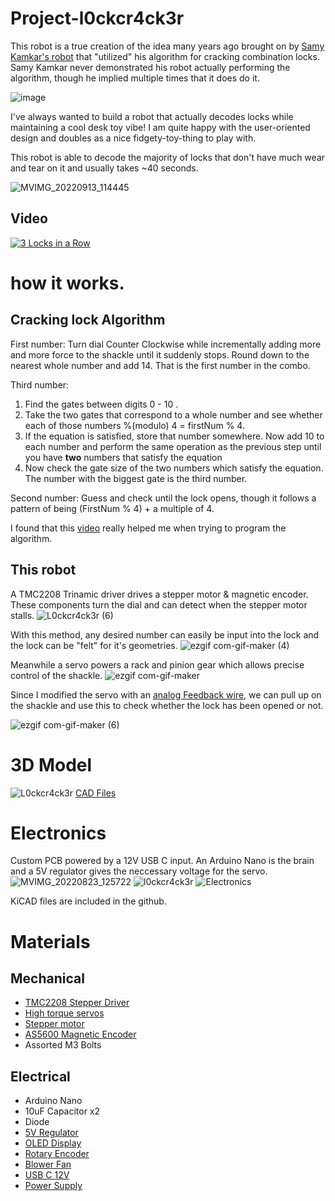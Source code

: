 # Project-l0ckcr4ck3r
This robot is a true creation of the idea many years ago brought on by [Samy Kamkar's robot](https://samy.pl/combobreaker/) that "utilized" his algorithm for cracking combination locks. Samy Kamkar never demonstrated his robot actually performing the algorithm, though he implied multiple times that it does do it.

![image](https://user-images.githubusercontent.com/72902803/190003187-c0b193af-47b9-4e9d-af85-569493eea658.png)

I've always wanted to build a robot that actually decodes locks while maintaining a cool desk toy vibe! I am quite happy with the user-oriented design and doubles as a nice fidgety-toy-thing to play with.  

This robot is able to decode the majority of locks that don't have much wear and tear on it and usually takes ~40 seconds.

![MVIMG_20220913_114445](https://user-images.githubusercontent.com/72902803/189985666-f4c0db4e-e7cb-4d15-8908-caf322dbd3b7.jpg)

## Video
[![3 Locks in a Row](https://img.youtube.com/vi/nw5f3ZPQd-o/0.jpg)](https://www.youtube.com/watch?v=nw5f3ZPQd-o)


# how it works. 
## Cracking lock Algorithm 
First number: Turn dial Counter Clockwise while incrementally adding more and more force to the shackle until it suddenly stops. Round down to the nearest whole number and add 14. That is the first number in the combo. 

Third number: 
1) Find the gates between digits 0 - 10 . 
2) Take the two gates that correspond to a whole number and see whether each of those numbers %(modulo) 4 = firstNum % 4. 
3) If the equation is satisfied, store that number somewhere. Now add 10 to each number and perform the same operation as the previous step until you have **two** numbers that satisfy the equation
4) Now check the gate size of the two numbers which satisfy the equation. The number with the biggest gate is the third number. 

Second number: Guess and check until the lock opens, though it follows a pattern of being (FirstNum % 4) + a multiple of 4.

I found that this [video](https://www.youtube.com/watch?v=27rE5ZvWLU0&ab_channel=HelpfulLockPicker) really helped me when trying to program the algorithm.

## This robot 
A TMC2208 Trinamic driver drives a stepper motor & magnetic encoder. These components turn the dial and can detect when the stepper motor stalls. 
![L0ckcr4ck3r (6)](https://user-images.githubusercontent.com/72902803/190066424-c39b0e46-af7e-4335-b26d-acb7b4b06bff.png)

With this method, any desired number can easily be input into the lock and the lock can be "felt" for it's geometries.
![ezgif com-gif-maker (4)](https://user-images.githubusercontent.com/72902803/190001685-2d0fac5a-8186-4610-8ea3-449809643d41.gif)


Meanwhile a servo powers a rack and pinion gear which allows precise control of the shackle.
![ezgif com-gif-maker](https://user-images.githubusercontent.com/72902803/190001057-069cf706-c8b1-4324-ace1-77e981bfb805.gif)


Since I modified the servo with an [analog Feedback wire](https://www.youtube.com/watch?v=XfZLtkr6dgU&ab_channel=CuriousMotor), we can pull up on the shackle and use this to check whether the lock has been opened or not. 

![ezgif com-gif-maker (6)](https://user-images.githubusercontent.com/72902803/190021674-d77ea7ec-cc6f-4fd7-95ee-f4dc7078bf53.gif)



# 3D Model
![L0ckcr4ck3r](https://user-images.githubusercontent.com/72902803/189988396-6efb5e2c-a33e-4650-aaaa-6274c8dd3277.png)
[CAD Files](https://cad.onshape.com/documents/2b977856993104d0f24f1470/w/e2828f2601c6a316a05788e0/e/a76e54aa91df89bb32ae0012)

# Electronics 
Custom PCB powered by a 12V USB C input. An Arduino Nano is the brain and a 5V regulator gives the neccessary voltage for the servo. 
![MVIMG_20220823_125722](https://user-images.githubusercontent.com/72902803/189993917-e4d566d9-a710-4d93-b4f6-112b091685c3.jpg)
![l0ckcr4ck3r](https://user-images.githubusercontent.com/72902803/189994125-900fee2f-7ecb-45a0-b1cc-69ece87774d7.jpg)
![Electronics](https://user-images.githubusercontent.com/72902803/190002726-54b034f9-83e8-422e-8b92-fd85a2464a27.png)

KiCAD files are included in the github. 


# Materials

## Mechanical
* [TMC2208 Stepper Driver](https://www.amazon.com/Printer-TMC2208-Screwdriver-Controller-Ramps1-4/dp/B082LSQWZF/ref=sr_1_3?crid=2DM8J6G3IDA8J&keywords=tmc2208&qid=1661839331&sprefix=tmc2208%2Caps%2C133&sr=8-3)
* [High torque servos](https://www.amazon.com/Youleke-Torque-Digital-Servo%EF%BC%8CWaterproof-Horn%EF%BC%88270%C2%B0%EF%BC%89/dp/B08739MGPL/ref=sr_1_11?crid=81HZZ5JLGLML&keywords=servo&qid=1661839358&sprefix=servo+%2Caps%2C248&sr=8-11)
* [Stepper motor](https://www.amazon.com/STEPPERONLINE-Bipolar-Stepper-22-6oz-Extruder/dp/B00PNEQ79Q/ref=sr_1_6?crid=1U1NH4LQTF0ZK&keywords=stepper+motor&qid=1661839383&sprefix=stepper+motor+%2Caps%2C139&sr=8-6)
* [AS5600 Magnetic Encoder](https://www.amazon.com/Magnetic-Encoder-Induction-Measurement-Precision/dp/B094F8H591/ref=sr_1_4?crid=M8OANSRLFX5C&keywords=as5600+encoder&qid=1661839450&sprefix=as5600+encod%2Caps%2C130&sr=8-4)
* Assorted M3 Bolts

## Electrical
* Arduino Nano
* 10uF Capacitor x2
* Diode 
* [5V Regulator](https://www.digikey.com/en/products/detail/stmicroelectronics/LD1085V50/669220?s=N4IgTCBcDaIDIBECMAGAHAVgGoZSAugL5A)
* [OLED Display](https://www.amazon.com/Self-Luminous-Display-Compatible-Arduino-Raspberry/dp/B09JWN8K99/ref=sr_1_2_sspa?crid=DM9HX86FS3Q5&keywords=oled+arduino&qid=1661839948&sprefix=oledarduino%2Caps%2C143&sr=8-2-spons&psc=1)
* [Rotary Encoder](https://www.amazon.com/Taiss-KY-040-Encoder-15%C3%9716-5-Arduino/dp/B07F26CT6B/ref=sr_1_4?keywords=rotary+encoder&qid=1661839976&sprefix=roataray%2Caps%2C139&sr=8-4)
* [Blower Fan](https://www.amazon.com/WINSINN-Bearings-Brushless-Cooling-40mm20mm/dp/B08R9JJZ5Z/ref=sr_1_8?crid=1UCHGY2B410VX&keywords=blower+fan+12v+40mm&qid=1661839541&sprefix=blower+fan+12v+40m%2Caps%2C119&sr=8-8)
* [USB C 12V ](https://www.amazon.com/MELIFE-Type-C-Voltage-Trigger-Module/dp/B0953G14Q2/ref=sr_1_3?crid=12XVP47XQI63X&keywords=usb+c+12v+trigger&qid=1662871099&sprefix=usb+c+12v+trigge%2Caps%2C227&sr=8-3)
* [Power Supply](https://www.amazon.com/ZMI-zPower-Turbo-Power-Adapter/dp/B07D64QLQ1/ref=sr_1_5?crid=3I0WTX44C53G1&keywords=usb+c+charger+pd&qid=1662871140&sprefix=usb+c+charger+%2Caps%2C244&sr=8-5)

